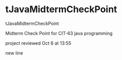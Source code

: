 # tJavaMidtermCheckPoint
tJavaMidtermCheckPoint

Midterm Check Point for CIT-63 
java programming

project reviewed Oct 6 at 13:55 

new line

